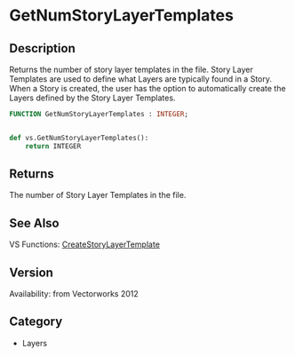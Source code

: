 # GetNumStoryLayerTemplates

## Description
Returns the number of story layer templates in the file. Story Layer Templates are used to define what Layers are typically found in a Story. When a Story is created, the user has the option to automatically create the Layers defined by the Story Layer Templates.

```pascal
FUNCTION GetNumStoryLayerTemplates : INTEGER;
```

```python

def vs.GetNumStoryLayerTemplates():
    return INTEGER
```

## Returns
The number of Story Layer Templates in the file.

## See Also
VS Functions:
[CreateStoryLayerTemplate](CreateStoryLayerTemplate.md)

## Version
Availability: from Vectorworks 2012
## Category
* Layers

